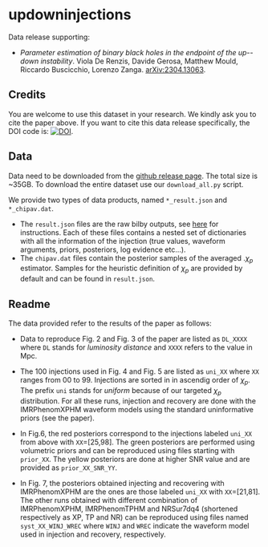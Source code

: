 # updowninjections

Data release supporting:

- _Parameter estimation of binary black holes in the endpoint of the up--down instability_. Viola De Renzis, Davide Gerosa, Matthew Mould, Riccardo Buscicchio, Lorenzo Zanga. [arXiv:2304.13063](https://arxiv.org/abs/2304.13063).

## Credits

You are welcome to use this dataset in your research. We kindly ask you to cite the paper above. If you want to cite this data release specifically, the DOI code is: [![DOI](https://zenodo.org/badge/DOI/10.5281/zenodo.6777952.svg)](https://doi.org/10.5281/zenodo.6777952).


## Data

Data need to be downloaded from the [github release page](https://github.com/ViolaDeRenzis/updowninjections/releases). The total size is ~35GB. To download the entire dataset use our `download_all.py` script.



We provide two types of data products, named `*_result.json` and `*_chipav.dat`. 

- The `result.json` files are the raw bilby outputs, see [here](https://lscsoft.docs.ligo.org/bilby/bilby-output.html) for instructions. Each of these files contains a nested set of dictionaries with all the information of the injection (true values, waveform arguments, priors, posteriors, log evidence etc...). 
- The `chipav.dat` files contain the posterior samples of the averaged .$\chi_p$ estimator. Samples for the  heuristic definition of $\chi_{p}$  are provided by default and can be found in `result.json`.

## Readme

The data provided refer to the results of the paper as follows:

- Data to reproduce Fig. 2 and Fig. 3 of the paper are listed as `DL_XXXX` where `DL` stands for *luminosity distance* and `XXXX` refers to the value in Mpc.

- The 100 injections used in Fig. 4 and Fig. 5 are listed as `uni_XX` where `XX` ranges from 00 to 99. Injections are sorted in in ascendig order of $\chi_{p}$. The prefix `uni` stands for *uniform* because of our targeted $\chi_{p}$ distribution. For all these runs, injection and recovery are done with the IMRPhenomXPHM waveform models using the standard uninformative priors (see the paper).

- In Fig.6, the red posteriors correspond to the injections labeled `uni_XX` from above with `XX`=[25,98]. The green posteriors are performed using volumetric priors and can be reproduced using files starting with `prior_XX`. The yellow posteriors are done at higher SNR value and are provided as `prior_XX_SNR_YY`. 

- In Fig. 7, the posteriors obtained injecting and recovering with IMRPhenomXPHM are the ones are those labeled `uni_XX` with `XX`=[21,81]. The other runs obtained with different combination of IMRPhenomXPHM, IMRPhenomTPHM and NRSur7dq4 (shortened respectively as XP, TP and NR) can be reproduced using files named `syst_XX_WINJ_WREC` where `WINJ` and `WREC` indicate the waveform model used in injection and recovery, respectively.



